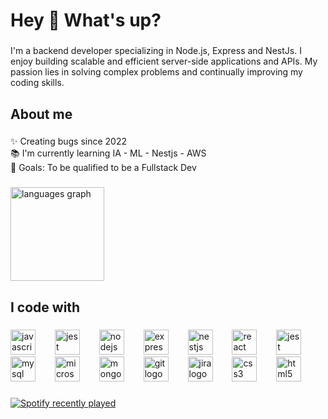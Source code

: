 <h1 align="left">Hey 👋 What's up?</h1>

###

<p align="left">I'm a backend developer specializing in Node.js, Express and NestJs. I enjoy building scalable and efficient server-side applications and APIs. My passion lies in solving complex problems and continually improving my coding skills.</p>

###

<h2 align="left">About me</h2>

###

<p align="left">✨ Creating bugs since 2022<br>📚 I'm currently learning IA - ML - Nestjs - AWS <br>🎯 Goals: To be qualified to be a Fullstack Dev</p>

###

<div align="left">
  <img src="https://github-readme-stats.vercel.app/api/top-langs?username=StxvenDev&locale=en&hide_title=false&layout=compact&card_width=520&langs_count=5&theme=dracula&hide_border=false&order=2" height="150" alt="languages graph"  />
</div>

###

<h2 align="left">I code with</h2>

###

<div align="left">
  <img src="https://cdn.jsdelivr.net/gh/devicons/devicon/icons/javascript/javascript-original.svg" height="40" alt="javascript logo"  />
  <img width="23" />
  <img src="https://cdn.jsdelivr.net/gh/devicons/devicon/icons/typescript/typescript-original.svg" height="40" alt="jest logo"  />
  <img width="23" />
  <img src="https://cdn.jsdelivr.net/gh/devicons/devicon/icons/nodejs/nodejs-original.svg" height="40" alt="nodejs logo"  />
  <img width="23" />
  <img src="https://skillicons.dev/icons?i=express" height="40" alt="express logo"  />
  <img width="23" />
  <img src="https://cdn.jsdelivr.net/gh/devicons/devicon/icons/nestjs/nestjs-original.svg" height="40" alt="nestjs logo"  />
  <img width="23" />
  <img src="https://cdn.jsdelivr.net/gh/devicons/devicon/icons/react/react-original.svg" height="40" alt="react logo"  />
  <img width="23" />
  <img src="https://cdn.jsdelivr.net/gh/devicons/devicon/icons/jest/jest-plain.svg" height="40" alt="jest logo"  />
  <img width="23" />
  <img src="https://cdn.jsdelivr.net/gh/devicons/devicon/icons/mysql/mysql-original.svg" height="40" alt="mysql logo"  />
  <img width="23" />
  <img src="https://cdn.jsdelivr.net/gh/devicons/devicon/icons/microsoftsqlserver/microsoftsqlserver-plain.svg" height="40" alt="microsoftsqlserver logo"  />
  <img width="23" />
  <img src="https://cdn.jsdelivr.net/gh/devicons/devicon/icons/mongodb/mongodb-original.svg" height="40" alt="mongodb logo"  />
  <img width="23" />
  <img src="https://cdn.jsdelivr.net/gh/devicons/devicon/icons/git/git-original.svg" height="40" alt="git logo"  />
  <img width="23" />
  <img src="https://cdn.jsdelivr.net/gh/devicons/devicon/icons/jira/jira-original.svg" height="40" alt="jira logo"  />
  <img width="23" />
  <img src="https://cdn.jsdelivr.net/gh/devicons/devicon/icons/css3/css3-original.svg" height="40" alt="css3 logo"  />
  <img width="23" />
  <img src="https://cdn.jsdelivr.net/gh/devicons/devicon/icons/html5/html5-original.svg" height="40" alt="html5 logo"  />
</div>

###

<div align="left">
  <a href="https://open.spotify.com/user/12161252242">
    <img src="https://spotify-recently-played-readme.vercel.app/api?user=12161252242&count=5&unique=true" alt="Spotify recently played"  />
  </a>
</div>

